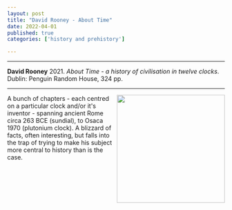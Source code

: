```yaml
---
layout: post
title: "David Rooney - About Time"
date: 2022-04-01
published: true
categories: ['history and prehistory']

---
```



***
<b>David Rooney</b> 2021. _About Time - a history of civilisation in twelve clocks_.  Dublin: Penguin Random House, 324 pp.

***

<img align="right" width="250" src="https://cdn2.penguin.com.au/covers/original/9780241370513.jpg" alt="">  
A bunch of chapters - each centred on a particular clock and/or it's inventor - spanning ancient Rome circa 263 BCE (sundial), to Osaca 1970  (plutonium clock).  A blizzard of facts, often interesting, but falls into the trap of trying to make his subject more central to history than is the case.
